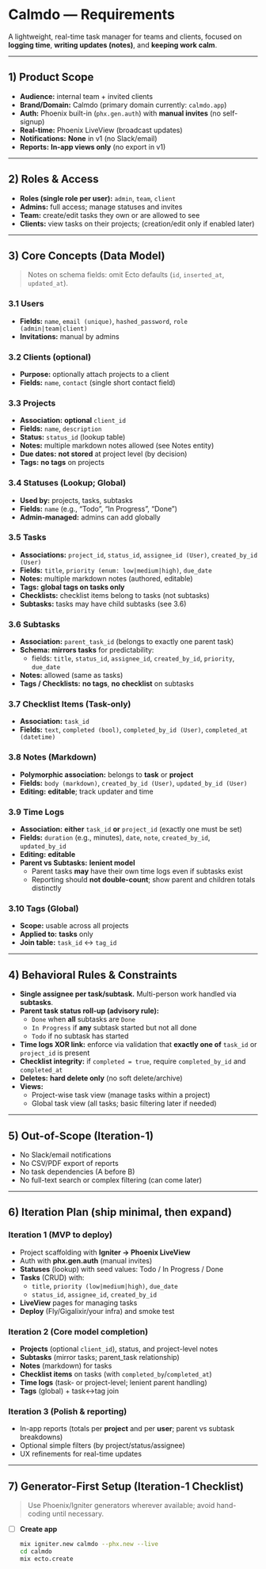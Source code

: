 # Calmdo — Requirements

A lightweight, real-time task manager for teams and clients, focused on **logging time**, **writing updates (notes)**, and **keeping work calm**.

---

## 1) Product Scope

- **Audience:** internal team + invited clients
- **Brand/Domain:** Calmdo (primary domain currently: `calmdo.app`)
- **Auth:** Phoenix built-in (`phx.gen.auth`) with **manual invites** (no self-signup)
- **Real-time:** Phoenix LiveView (broadcast updates)
- **Notifications:** **None** in v1 (no Slack/email)
- **Reports:** **In-app views only** (no export in v1)

---

## 2) Roles & Access

- **Roles (single role per user):** `admin`, `team`, `client`
- **Admins:** full access; manage statuses and invites
- **Team:** create/edit tasks they own or are allowed to see
- **Clients:** view tasks on their projects; (creation/edit only if enabled later)

---

## 3) Core Concepts (Data Model)

> Notes on schema fields: omit Ecto defaults (`id`, `inserted_at`, `updated_at`).

### 3.1 Users
- **Fields:** `name`, `email (unique)`, `hashed_password`, `role (admin|team|client)`
- **Invitations:** manual by admins

### 3.2 Clients (optional)
- **Purpose:** optionally attach projects to a client
- **Fields:** `name`, `contact` (single short contact field)

### 3.3 Projects
- **Association:** **optional** `client_id`
- **Fields:** `name`, `description`
- **Status:** `status_id` (lookup table)
- **Notes:** multiple markdown notes allowed (see Notes entity)
- **Due dates:** **not stored** at project level (by decision)
- **Tags:** **no tags** on projects

### 3.4 Statuses (Lookup; Global)
- **Used by:** projects, tasks, subtasks
- **Fields:** `name` (e.g., “Todo”, “In Progress”, “Done”)
- **Admin-managed:** admins can add globally

### 3.5 Tasks
- **Associations:** `project_id`, `status_id`, `assignee_id (User)`, `created_by_id (User)`
- **Fields:** `title`, `priority (enum: low|medium|high)`, `due_date`
- **Notes:** multiple markdown notes (authored, editable)
- **Tags:** **global tags on tasks only**
- **Checklists:** checklist items belong to tasks (not subtasks)
- **Subtasks:** tasks may have child subtasks (see 3.6)

### 3.6 Subtasks
- **Association:** `parent_task_id` (belongs to exactly one parent task)
- **Schema:** **mirrors tasks** for predictability:
  - fields: `title`, `status_id`, `assignee_id`, `created_by_id`, `priority`, `due_date`
- **Notes:** allowed (same as tasks)
- **Tags / Checklists:** **no tags**, **no checklist** on subtasks

### 3.7 Checklist Items (Task-only)
- **Association:** `task_id`
- **Fields:** `text`, `completed (bool)`, `completed_by_id (User)`, `completed_at (datetime)`

### 3.8 Notes (Markdown)
- **Polymorphic association:** belongs to **task** or **project**
- **Fields:** `body (markdown)`, `created_by_id (User)`, `updated_by_id (User)`
- **Editing:** **editable**; track updater and time

### 3.9 Time Logs
- **Association:** **either** `task_id` **or** `project_id` (exactly one must be set)
- **Fields:** `duration` (e.g., minutes), `date`, `note`, `created_by_id`, `updated_by_id`
- **Editing:** **editable**
- **Parent vs Subtasks:** **lenient model**
  - Parent tasks **may** have their own time logs even if subtasks exist
  - Reporting should **not double-count**; show parent and children totals distinctly

### 3.10 Tags (Global)
- **Scope:** usable across all projects
- **Applied to:** **tasks** only
- **Join table:** `task_id` ↔ `tag_id`

---

## 4) Behavioral Rules & Constraints

- **Single assignee per task/subtask.** Multi-person work handled via **subtasks**.
- **Parent task status roll-up (advisory rule):**
  - `Done` when **all** subtasks are `Done`
  - `In Progress` if **any** subtask started but not all done
  - `Todo` if no subtask has started
- **Time logs XOR link:** enforce via validation that **exactly one of** `task_id` or `project_id` is present
- **Checklist integrity:** if `completed = true`, require `completed_by_id` and `completed_at`
- **Deletes:** **hard delete only** (no soft delete/archive)
- **Views:**
  - Project-wise task view (manage tasks within a project)
  - Global task view (all tasks; basic filtering later if needed)

---

## 5) Out-of-Scope (Iteration-1)

- No Slack/email notifications
- No CSV/PDF export of reports
- No task dependencies (A before B)
- No full-text search or complex filtering (can come later)

---

## 6) Iteration Plan (ship minimal, then expand)

### Iteration 1 (MVP to deploy)
- Project scaffolding with **Igniter → Phoenix LiveView**
- Auth with **phx.gen.auth** (manual invites)
- **Statuses** (lookup) with seed values: Todo / In Progress / Done
- **Tasks** (CRUD) with:
  - `title`, `priority (low|medium|high)`, `due_date`
  - `status_id`, `assignee_id`, `created_by_id`
- **LiveView** pages for managing tasks
- **Deploy** (Fly/Gigalixir/your infra) and smoke test

### Iteration 2 (Core model completion)
- **Projects** (optional `client_id`), status, and project-level notes
- **Subtasks** (mirror tasks; parent_task relationship)
- **Notes** (markdown) for tasks
- **Checklist items** on tasks (with `completed_by`/`completed_at`)
- **Time logs** (task- or project-level; lenient parent handling)
- **Tags** (global) + task↔tag join

### Iteration 3 (Polish & reporting)
- In-app reports (totals per **project** and per **user**; parent vs subtask breakdowns)
- Optional simple filters (by project/status/assignee)
- UX refinements for real-time updates

---

## 7) Generator-First Setup (Iteration-1 Checklist)

> Use Phoenix/Igniter generators wherever available; avoid hand-coding until necessary.

- [ ] **Create app**  
  ```bash
  mix igniter.new calmdo --phx.new --live
  cd calmdo
  mix ecto.create